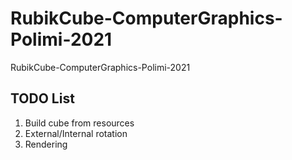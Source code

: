 # RubikCube-ComputerGraphics-Polimi-2021
RubikCube-ComputerGraphics-Polimi-2021

## TODO List
1. Build cube from resources </br>
2. External/Internal rotation </br>
3. Rendering  </br>